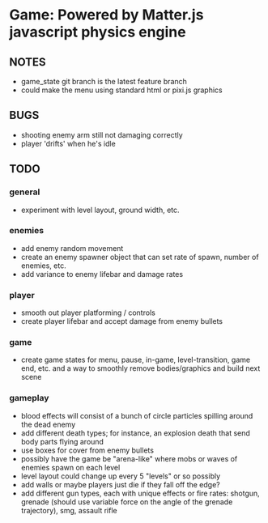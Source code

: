# Game: Powered by Matter.js javascript physics engine

## NOTES
- game_state git branch is the latest feature branch
- could make the menu using standard html or pixi.js graphics

## BUGS
- shooting enemy arm still not damaging correctly
- player 'drifts' when he's idle

## TODO

### general
- experiment with level layout, ground width, etc.

### enemies
- add enemy random movement
- create an enemy spawner object that can set rate of spawn, number of enemies, etc.
- add variance to enemy lifebar and damage rates

### player
- smooth out player platforming / controls
- create player lifebar and accept damage from enemy bullets

### game
- create game states for menu, pause, in-game, level-transition, game end, etc. and a way to smoothly remove bodies/graphics and build next scene

### gameplay
- blood effects will consist of a bunch of circle particles spilling around the dead enemy
- add different death types; for instance, an explosion death that send body parts flying around
- use boxes for cover from enemy bullets
- possibly have the game be "arena-like" where mobs or waves of enemies spawn on each level
- level layout could change up every 5 "levels" or so possibly
- add walls or maybe players just die if they fall off the edge?
- add different gun types, each with unique effects or fire rates: shotgun, grenade (should use variable force on the angle of the grenade trajectory), smg, assault rifle
